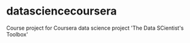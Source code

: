 # datasciencecoursera
Course project for Coursera data science project 'The Data SCientist's Toolbox'
